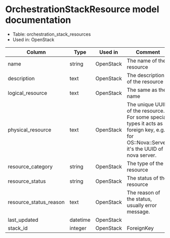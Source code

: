 # OrchestrationStackResource model documentation

* Table: orchestration_stack_resources
* Used in: OpenStack

| Column                 | Type      | Used in           | Comment |
| ---------------------- | --------- | ----------------- | ------- |
| name                   | string    | OpenStack         | The name of the resource |
| description            | text      | OpenStack         | The description of the resource |
| logical_resource       | text      | OpenStack         | The same as the name |
| physical_resource      | text      | OpenStack         | The unique UUID of the resource. <br> For some special types it acts as foreign key, e.g. for OS::Nova::Server, it's the UUID of nova server. |
| resource_category      | string    | OpenStack         | The type of the resource |
| resource_status        | string    | OpenStack         | The status of the resource |
| resource_status_reason | text      | OpenStack         | The reason of the status, usually error message. |
| last_updated           | datetime  | OpenStack         | |
| stack_id               | integer   | OpenStack         | ForeignKey |
